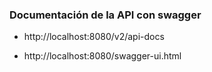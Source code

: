 
### Documentación de la API con swagger

- http://localhost:8080/v2/api-docs

- http://localhost:8080/swagger-ui.html
